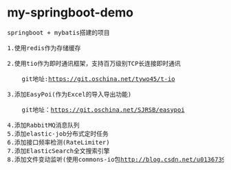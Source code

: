 # my-springboot-demo
<pre>
springboot + mybatis搭建的项目   <br/>
1.使用redis作为存储缓存 <br/>
2.使用tio作为即时通讯框架，支持百万级别TCP长连接即时通讯  <br/>
    git地址:<a href="https://git.oschina.net/tywo45/t-io" target="_blank">https://git.oschina.net/tywo45/t-io</a>  <br/>
3.添加EasyPoi(作为Excel的导入导出功能) <br/>
    git地址：<a href="https://git.oschina.net/SJRSB/easypoi" target="_blank">https://git.oschina.net/SJRSB/easypoi</a> <br/>
4.添加RabbitMQ消息队列
5.添加elastic-job分布式定时任务  
6.添加接口频率检测(RateLimiter)    
7.添加ElasticSearch全文搜索引擎   
8.添加文件变动监听(使用commons-io包<a href="http://blog.csdn.net/u013673976/article/details/50414788" target="_blank">http://blog.csdn.net/u013673976/article/details/50414788</a>)    
    
    
    
    
    
</pre>